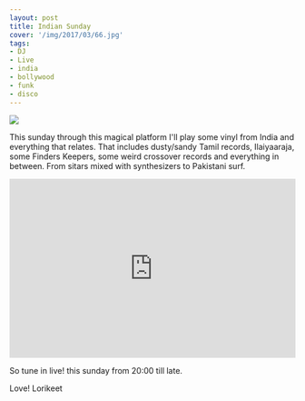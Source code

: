 ```yaml
---
layout: post
title: Indian Sunday
cover: '/img/2017/03/66.jpg'
tags:
- DJ
- Live
- india
- bollywood
- funk
- disco
---
```


<img src="{{ page.cover }}"/>

<p>
  This sunday through this magical platform I'll play some
  vinyl from India and everything that relates. That includes
  dusty/sandy Tamil records, Ilaiyaaraja, some Finders Keepers,
  some weird crossover records and everything in between.
  From sitars mixed with synthesizers to Pakistani surf.
</p>

<iframe width="100%" height="315" src="https://www.youtube.com/embed/IreQUAw13uQ" frameborder="0" allowfullscreen></iframe>

<p>
  So tune in live! this sunday from 20:00 till late.
</p>

<p>Love! Lorikeet</p>
